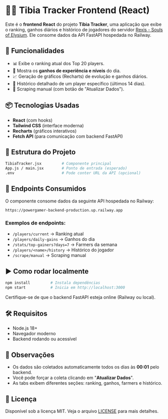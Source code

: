 # 🧙‍♂️ Tibia Tracker Frontend (React)

Este é o **frontend React** do projeto **Tibia Tracker**, uma aplicação que exibe o ranking, ganhos diários e histórico de jogadores do servidor [Rexis - Souls of Elysium](https://rexis.soerpg.com). Ele consome dados da API FastAPI hospedada no Railway.

## 🚀 Funcionalidades

- 📊 Exibe o ranking atual dos Top 20 players.
- 🔼 Mostra os **ganhos de experiência e níveis** do dia.
- 📈 Geração de gráficos (Recharts) de evolução e ganhos diários.
- 🧾 Histórico detalhado de um player específico (últimos 14 dias).
- 🔄 Scraping manual (com botão de "Atualizar Dados").

## 📦 Tecnologias Usadas

- **React** (com hooks)
- **Tailwind CSS** (interface moderna)
- **Recharts** (gráficos interativos)
- **Fetch API** (para comunicação com backend FastAPI)

## 📁 Estrutura do Projeto

```bash
TibiaTracker.jsx         # Componente principal
App.js / main.jsx        # Ponto de entrada (esperado)
.env                     # Pode conter URL da API (opcional)
```

## 🔗 Endpoints Consumidos

O componente consome dados da seguinte API hospedada no Railway:

```
https://powergamer-backend-production.up.railway.app
```

### Exemplos de endpoints:

- `/players/current` → Ranking atual
- `/players/daily-gains` → Ganhos do dia
- `/stats/top-gainers?days=7` → Farmers da semana
- `/players/<name>/history` → Histórico do jogador
- `/scrape/manual` → Scraping manual

## ▶️ Como rodar localmente

```bash
npm install         # Instala dependências
npm start           # Inicia em http://localhost:3000
```

Certifique-se de que o backend FastAPI esteja online (Railway ou local).

## 🛠️ Requisitos

- Node.js 18+
- Navegador moderno
- Backend rodando ou acessível

## 📌 Observações

- Os dados são coletados automaticamente todos os dias às **00:01** pelo backend.
- Você pode forçar a coleta clicando em "**Atualizar Dados**".
- As tabs exibem diferentes seções: ranking, ganhos, farmers e histórico.

## 📄 Licença

Disponível sob a licença MIT. Veja o arquivo [LICENSE](../LICENSE) para mais detalhes.
